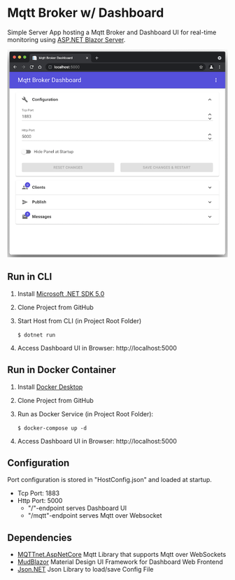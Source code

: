 # Mqtt Broker w/ Dashboard

Simple Server App hosting a Mqtt Broker and Dashboard UI for real-time monitoring using [ASP.NET Blazor Server](https://dotnet.microsoft.com/apps/aspnet/web-apps/blazor).

![MqttBrokerWithDashboard](MqttBrokerWithDashboard.png)

## Run in CLI

1. Install [Microsoft .NET SDK 5.0](https://dotnet.microsoft.com/download)

2. Clone Project from GitHub

3. Start Host from CLI (in Project Root Folder)

    `$ dotnet run`

4. Access Dashboard UI in Browser: http://localhost:5000

## Run in Docker Container

1. Install [Docker Desktop](https://docs.docker.com/desktop)

2. Clone Project from GitHub

3. Run as Docker Service (in Project Root Folder):

   `$ docker-compose up -d`

4. Access Dashboard UI in Browser: http://localhost:5000

## Configuration

Port configuration is stored in "HostConfig.json" and loaded at startup.

- Tcp Port: 1883
- Http Port: 5000
   - "/"-endpoint serves Dashboard UI
   - "/mqtt"-endpoint serves Mqtt over Websocket

## Dependencies

- [MQTTnet.AspNetCore](https://github.com/chkr1011/MQTTnet) Mqtt Library that supports Mqtt over WebSockets
- [MudBlazor](https://mudblazor.com) Material Design UI Framework for Dashboard Web Frontend
- [Json.NET](https://www.newtonsoft.com/json) Json Library to load/save Config File
